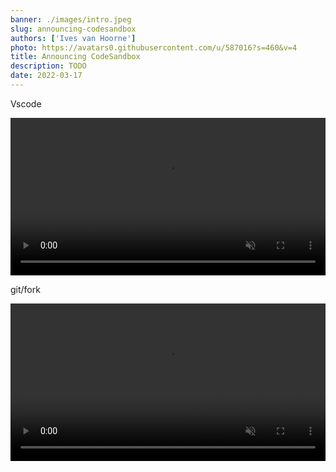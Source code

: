 ```yaml
---
banner: ./images/intro.jpeg
slug: announcing-codesandbox
authors: ['Ives van Hoorne']
photo: https://avatars0.githubusercontent.com/u/587016?s=460&v=4
title: Announcing CodeSandbox
description: TODO
date: 2022-03-17
---
```


Vscode

<video autoplay loop muted playsinline width="100%">
  <source src="./images/vscode.mp4" type="video/mp4">
</video>

git/fork

<video autoplay loop muted playsinline width="100%">
  <source src="./images/gitflow.mp4" type="video/mp4">
</video>
